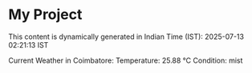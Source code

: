 # My Project

This content is dynamically generated in Indian Time (IST): 2025-07-13 02:21:13 IST


Current Weather in Coimbatore:
Temperature: 25.88 °C
Condition: mist
